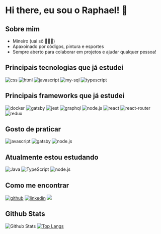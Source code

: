 # Hi there, eu sou o Raphael! 👋


## Sobre mim
- Mineiro (uai sô 🔺🇧🇷)
- Apaxoinado por códigos, pintura e esportes
- Sempre aberto para colaborar em projetos e ajudar qualquer pessoa!

## Principais tecnologias que já estudei
![css](https://img.shields.io/badge/CSS3-1572B6?style=for-the-badge&logo=css3&logoColor=white)
![html](https://img.shields.io/badge/HTML5-E34F26?style=for-the-badge&logo=html5&logoColor=white)
![javascript](https://img.shields.io/badge/JavaScript-323330?style=for-the-badge&logo=javascript&logoColor=F7DF1E)
![my-sql](https://img.shields.io/badge/MySQL-005C84?style=for-the-badge&logo=mysql&logoColor=white)
![typescript](https://img.shields.io/badge/TypeScript-007ACC?style=for-the-badge&logo=typescript&logoColor=white)

## Principais frameworks que já estudei
![docker](https://img.shields.io/badge/Docker-2CA5E0?style=for-the-badge&logo=docker&logoColor=white)
![gatsby](https://img.shields.io/badge/Gatsby-663399?style=for-the-badge&logo=gatsby&logoColor=white)
![jest](https://img.shields.io/badge/Jest-C21325?style=for-the-badge&logo=jest&logoColor=white)
![graphql](https://img.shields.io/badge/GraphQl-E10098?style=for-the-badge&logo=graphql&logoColor=white)
![node.js](https://img.shields.io/badge/Node.js-339933?style=for-the-badge&logo=nodedotjs&logoColor=white)
![react](https://img.shields.io/badge/React-20232A?style=for-the-badge&logo=react&logoColor=61DAFB)
![react-router](https://img.shields.io/badge/React_Router-CA4245?style=for-the-badge&logo=react-router&logoColor=white)
![redux](https://img.shields.io/badge/Redux-593D88?style=for-the-badge&logo=redux&logoColor=white)

## Gosto de praticar
![javascript](https://img.shields.io/badge/JavaScript-323330?style=for-the-badge&logo=javascript&logoColor=F7DF1E)
![gatsby](https://img.shields.io/badge/Gatsby-663399?style=for-the-badge&logo=gatsby&logoColor=white)
![node.js](https://img.shields.io/badge/Node.js-339933?style=for-the-badge&logo=nodedotjs&logoColor=white)

## Atualmente estou estudando
![Java](https://img.shields.io/badge/java-%23ED8B00.svg?style=for-the-badge&logo=java&logoColor=white)
![TypeScript](https://img.shields.io/badge/typescript-%23007ACC.svg?style=for-the-badge&logo=typescript&logoColor=white)
![node.js](https://img.shields.io/badge/Node.js-339933?style=for-the-badge&logo=nodedotjs&logoColor=white)

## Como me encontrar
[![github](https://img.shields.io/badge/GitHub-100000?style=for-the-badge&logo=github&logoColor=white)](https://github.com/raphaelprsilva/)
[![linkedin](https://img.shields.io/badge/LinkedIn-0077B5?style=for-the-badge&logo=linkedin&logoColor=white)](https://www.linkedin.com/in/raphael-pereira-silva/)
<a href="mailto:raphaelprsilva@gmail.com?"><img src="https://img.shields.io/badge/Gmail-D14836?style=for-the-badge&logo=gmail&logoColor=white"/></a>

## Github Stats
![Github Stats](https://github-readme-stats.vercel.app/api?username=raphaelprsilva&layout=compact&theme=gruvbox)
[![Top Langs](https://github-readme-stats.vercel.app/api/top-langs/?username=raphaelprsilva&layout=compact&theme=gruvbox)](mailto:https://github.com/anuraghazra/github-readme-stats)
